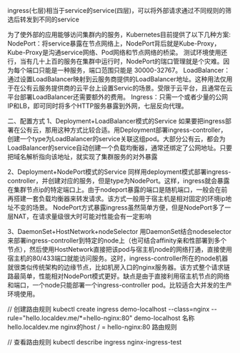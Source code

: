 ingress(七层)相当于service的service(四层)，可以将外部请求通过不同规则的筛选后转发到不同的service

为了使外部的应用能够访问集群内的服务，Kubernetes目前提供了以下几种方案:
    NodePort：将service暴露在节点网络上，NodePort背后就是Kube-Proxy，Kube-Proxy是沟通service网络、Pod网络和节点网络的桥梁。
        测试环境使用还行，当有几十上百的服务在集群中运行时，NodePort的瑞口管理就是个灾难。因为每个端口只能是一种服务，端口范围只能是 30000-32767。
    LoadBalancer：通过设置LoadBalancer映射到云服务商提供的LoadBalancer地址。这种用法仅用于在公有云服务提供商的云平台上设置Servic的场景。受限于云平台，且通常在云平台部署LoadBalancer还需要额外的费用。
    Ingress：只需一个或者少量的公网IP和LB，即可同时将多个HTTP服务暴露到外网，七层反向代理。

二、配置方式
1、Deployment+LoadBalancer模式的Service
如果要把ingress部署在公有云，那用这种方式比较合适。用Deployment部署ingress-controller，创建一个type为LoadBalancer的service关联这组pod。大部分公有云，都会为LoadBalancer的service自动创建一个负载均衡器，通常还绑定了公网地址。只要把域名解析指向该地址，就实现了集群服务的对外暴露

2、Deployment+NodePort模式的Service
同样用deployment模式部署ingress-controller，并创建对应的服务，但是type为NodePort。这样，ingress就会暴露在集群节点ip的特定端口上。由于nodeport暴露的端口是随机端口，一般会在前再搭建一套负载均衡器来转发请求。该方式一般用于宿主机是相对固定的环境ip地址不变的场景。
NodePort方式暴露ingress虽然简单方便，但是NodePort多了一层NAT，在请求量级很大时可能对性能会有一定影响

3、DaemonSet+HostNetwork+nodeSelector
用DaemonSet结合nodeselector来部署ingress-controller到特定的node上（也可结合affinity亲和性部署到多个节点），然后使用HostNetwork直接把该pod与宿主机node的网络打通，直接使用宿主机的80/433端口就能访问服务。这时，ingress-controller所在的node机器就很类似传统架构的边缘节点，比如机房入口的nginx服务器。该方式整个请求链路最简单，性能相对NodePort模式更好。缺点是由于直接利用宿主机节点的网络和端口，一个node只能部署一个ingress-controller pod。比较适合大并发的生产环境使用。

// 创建路由规则
kubectl create ingress demo-localhost --class=nginx --rule="hello.localdev.me/*=hello-nginx:80"
    demo-localhost 名称
    hello.localdev.me nginx的host
    / = hello-nginx:80  路由规则

// 查看路由规则
kubectl describe ingress nginx-ingress-test
